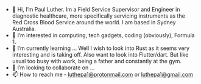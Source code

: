 - 👋 Hi, I’m Paul Luther. Im a Field Service Supervisor and Engineer in diagnostic healthcare, more specifically servicing instruments as the Red Cross Blood Service around the world.  I am based in Sydney Australia.
- 👀 I’m interested in computing, tech gadgets, coding (obviously), Formula 1.
- 🌱 I’m currently learning ...  Well I wish to look into Rust as it seems very interesting and is taking off.  Also want to look into Flutter/dart.  But like usual too busy with work, being a father and constantly at the gym.
- 💞️ I’m looking to collaborate on ...
- 📫 How to reach me - luthepa1@protonmail.com or luthepa1@gmail.com

<!---
luthepa1/luthepa1 is a ✨ special ✨ repository because its `README.md` (this file) appears on your GitHub profile.
You can click the Preview link to take a look at your changes.
--->
